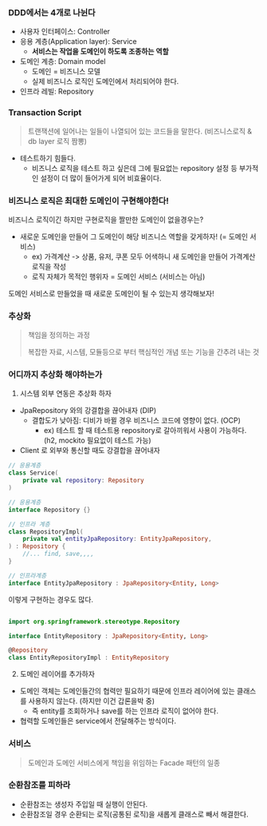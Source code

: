 ### DDD에서는 4개로 나뉜다

- 사용자 인터페이스: Controller
- 응용 계층(Application layer): Service
    - **서비스는 작업을 도메인이 하도록 조종하는 역할**
- 도메인 계층: Domain model
    - 도메인 = 비즈니스 모델
    - 실제 비즈니스 로직인 도메인에서 처리되어야 한다.
- 인프라 레빌: Repository

### Transaction Script

> 트랜잭션에 일어나는 일들이 나열되어 있는 코드들을 말한다. (비즈니스로직 & db layer 로직 짬뽕)

- 테스트하기 힘들다.
    - 비즈니스 로직을 테스트 하고 싶은데 그에 필요없는 repository 설정 등 부가적인 설정이 더 많이 들어가게 되어 비효율이다.

### 비즈니스 로직은 최대한 도메인이 구현해야한다!

비즈니스 로직이긴 하지만 구현로직을 짤만한 도메인이 없을경우는?

- 새로운 도메인을 만들어 그 도메인이 해당 비즈니스 역할을 갖게하자! (= 도메인 서비스)
    - ex) 가격계산 -> 상품, 유저, 쿠폰 모두 어색하니 새 도메인을 만들어 가격계산 로직을 작성
    - 로직 자체가 목적인 행위자 = 도메인 서비스 (서비스는 아님)

도메인 서비스로 만들었을 때 새로운 도메인이 될 수 있는지 생각해보자!

### 추상화

> 책임을 정의하는 과정
>
> 복잡한 자료, 시스템, 모듈등으로 부터 핵심적인 개념 또는 기능을 간추려 내는 것

### 어디까지 추상화 해야하는가

1. 시스템 외부 연동은 추상화 하자

- JpaRepository 와의 강결합을 끊어내자 (DIP)
    - 결합도가 낮아짐: 디비가 바뀔 경우 비즈니스 코드에 영향이 없다. (OCP)
        - ex) 테스트 할 때 테스트용 repository로 갈아끼워서 사용이 가능하다. (h2, mockito 필요없이 테스트 가능)
- Client 로 외부와 통신할 때도 강결합을 끊어내자

```kotlin
// 응용계층
class Service(
    private val repository: Repository
)

// 응용계층
interface Repository {}

// 인프라 계층
class RepositoryImpl(
    private val entityJpaRepository: EntityJpaRepository,
) : Repository {
    //... find, save,,,,
}

// 인프라계층
interface EntityJpaRepository : JpaRepository<Entity, Long>
```

이렇게 구현하는 경우도 많다.

```kotlin

import org.springframework.stereotype.Repository

interface EntityRepository : JpaRepository<Entity, Long>

@Repository
class EntityRepositoryImpl : EntityRepository
```

2. 도메인 레이어를 추가하자

- 도메인 객체는 도메인들간의 협력만 필요하기 때문에 인프라 레이어에 있는 클래스를 사용하지 않는다. (하지만 이건 갑론을박 중)
    - 즉 entity를 조회하거나 save를 하는 인프라 로직이 없어야 한다.
- 협력할 도메인들은 service에서 전달해주는 방식이다.

### 서비스

> 도메인과 도메인 서비스에게 책임을 위임하는 Facade 패턴의 일종

### 순환참조를 피하라

- 순환참조는 생성자 주입일 때 실행이 안된다.
- 순환참조일 경우 순환되는 로직(공통된 로직)을 새롭게 클래스로 빼서 해결한다.
